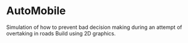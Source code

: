 # AutoMobile
Simulation of how to prevent bad decision making during an attempt of overtaking in roads
Build using 2D graphics.
